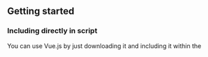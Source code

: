 ## Getting started

### Including directly in script
You can use Vue.js by just downloading it and including it within the <script> tag.

### CDN
If you don't want to bother downloading and managing Vue versions yourself, you can simply use the CDN version. 
```
<script src="https://unpkg.com/vue"></script>
```
### NPM
You can simply add an npm dependency to your package.json file. Just run npm install on your project's root:
```
npm install vue --save
```
### Vue-cli
First of all, you must install vue-cli:
```
npm install --global vue-cli
```
Now, you can start a fresh new project using the Vue command-line interface.
It is possible to setup a project using different templates—starting from a simple single HTML page project and going 
to a complex webpack project setup. The command that should be used for scaffolding a Vue project is as follows:
```
vue init <template> <project-name>
```
The following templates are available:
- webpack: This is a full-featured webpack setup with vue-loader. It supports hot reload, linting, testing, all kind of pre-processors, and so on.
- webpack-simple: This is a simple webpack setup that is useful for quick prototyping.
- browserify: This is a full-featured browserify setup with vueify that also supports hot reload, linting, and unit testing.
- browserify-simple: This is a simple browserify setup with vueify that can be used for quick prototyping.
- simple: This generates a simple HTML page that includes Vue.js. It is perfect for quick feature exploration.
